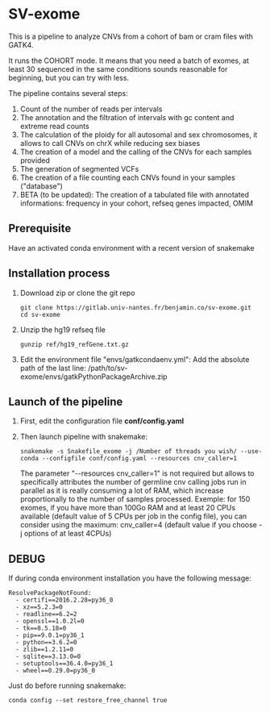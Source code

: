 # SV-exome

This is a pipeline to analyze CNVs from a cohort of bam or cram files with GATK4.

It runs the COHORT mode. It means that you need a batch of exomes, at least 30 sequenced in the same conditions sounds reasonable for beginning, but you can try with less.

The pipeline contains several steps:
1) Count of the number of reads per intervals
2) The annotation and the filtration of intervals with gc content and extreme read counts
3) The calculation of the ploidy for all autosomal and sex chromosomes, it allows to call CNVs on chrX while reducing sex biases
4) The creation of a model and the calling of the CNVs for each samples provided
5) The generation of segmented VCFs
6) The creation of a file counting each CNVs found in your samples ("database")
7) BETA (to be updated): The creation of a tabulated file with annotated informations: frequency in your cohort, refseq genes impacted, OMIM

## Prerequisite
Have an activated conda environment with a recent version of snakemake

## Installation process

1) Download zip or clone the git repo
    
    ~~~
    git clone https://gitlab.univ-nantes.fr/benjamin.co/sv-exome.git
    cd sv-exome
    ~~~

2) Unzip the hg19 refseq file
    ~~~
    gunzip ref/hg19_refGene.txt.gz
    ~~~

3) Edit the environment file "envs/gatkcondaenv.yml": Add the absolute path of the last line: /path/to/sv-exome/envs/gatkPythonPackageArchive.zip

## Launch of the pipeline

1) First, edit the configuration file **conf/config.yaml**

2) Then launch pipeline with snakemake:
    ~~~
    snakemake -s Snakefile_exome -j /Number of threads you wish/ --use-conda --configfile conf/config.yaml --resources cnv_caller=1
    ~~~
    The parameter "--resources cnv_caller=1" is not required but allows to specifically attributes the number of germline cnv calling jobs run in parallel as it is really consuming a lot of RAM, which increase proportionally to the number of samples processed. Exemple: for 150 exomes, if you have more than 100Go RAM and at least 20 CPUs available (default value of 5 CPUs per job in the config file), you can consider using the maximum: cnv_caller=4 (default value if you choose -j options of at least 4CPUs)

## DEBUG

If during conda environment installation you have the following message:

~~~
ResolvePackageNotFound:
  - certifi==2016.2.28=py36_0
  - xz==5.2.3=0
  - readline==6.2=2
  - openssl==1.0.2l=0
  - tk==8.5.18=0
  - pip==9.0.1=py36_1
  - python==3.6.2=0
  - zlib==1.2.11=0
  - sqlite==3.13.0=0
  - setuptools==36.4.0=py36_1
  - wheel==0.29.0=py36_0
~~~

Just do before running snakemake: 
~~~
conda config --set restore_free_channel true
~~~